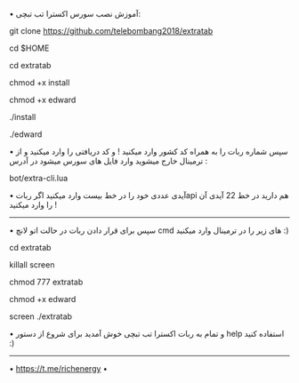 • آموزش نصب سورس اکسترا تب تبچی:

git clone https://github.com/telebombang2018/extratab

cd $HOME

cd extratab

chmod +x install

chmod +x edward

./install

./edward

• سپس شماره ربات را به همراه کد کشور وارد میکنید ! و کد دریافتی را وارد میکنید و از ترمینال خارج میشوید وارد فایل های سورس میشود در آدرس :

bot/extra-cli.lua

• آیدی عددی خود را در خط بیست وارد میکنید
اگر رباتapi هم دارید در خط 22 آیدی آن را وارد میکنید !

---------------------------------------------------------------------------------------------------------------

• سپس برای قرار دادن ربات در حالت اتو لانچ cmd های زیر را در ترمینال وارد میکنید :)

cd extratab

killall screen

chmod 777 extratab

chmod +x edward

screen ./extratab

• و تمام به ربات اکسترا تب تبچی خوش آمدید برای شروع از دستور help استفاده کنید :)

--------------------------------------------------------------------------------------------------
• https://t.me/richenergy •
